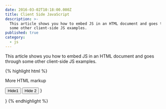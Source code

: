 ```yaml
---
date: 2016-03-02T10:18:00.000Z
title: Client Side JavaScript
description: >-
  This article shows you how to embed JS in an HTML document and goes through
  some other client-side JS examples.
published: true
category:
  - js
---
```



This article shows you how to embed JS in an HTML document and goes through some other client-side JS examples.


{% highlight html %}
<html>
<head>
<script src="library.js"> <!-- Include a library of JS code -->
</head>
<body>
<p>This is a paragraph of HTML markup</p>
<script>
// and this is some client-side JS code
// litteraly embedded within the HTML document
</script>
<p>More HTML markup</p>
</body>
</html>

<!-- The window object, is a techique for scripting the web browser -->
<script>
function monveon() {
	// Display a modal dialog box to ask the user a question
	var answer = confirm("Ready to move on?");
	// If answer "OK", make browser load new page
	if(aswer) window.location = "http://google.com";
};
// Run the functino defined 1 minute (60,000 millliseconds) from now.
setTimeout(moveon,60000);
</script>

<!-- This function demonstrate a number of basic document searching and mod techniques -->
<script>
// Display a message in a special debugging output section of the document.
// if the document does not contain such a section. create one.
function debug(msg) {
	// Find the debugging section of the document, looking at HTML id attribute
	var log = document.getElementById("debuglog");

	// If no element with the id exist, create one.
	if (!log) {
		log = document.createElement("div");	// Crete a new <div> element
		log.id = "debuglog";			// Set the HTML attribute on it
		log.innerHTML = "<h1>Debug Log</h1>";	// Define initial content
		document.boby.appendChild(log);		// Add it at the end
	}

	// Wrap the message in its own <pre> and append it to the log.
	var pre = document.createElement("pre");	// Create a <pre> tag
	var text = document.createTextNode(msg);	// Wrap msg in a text node
	pre.appendChild(text);				// Add text to the <pre>
	log.appendChild(pre);				// Add <pre> to the log
}
</script>
<!-- How to use JS woth CSS style that define the presentation -->
<script>
function hide(e, reflow) {				// Hide the element e
	if(reflow) {					// If 2nd argument is true
		e.style.display = "none";		// hide element and use its space
	}
	else {						// Otherwise
		e.style.display = "hidden";		// make invisible, but leave its space
	}
}

function highlight(e) {					// Highlight e by setting a CSS class
	// Simply define or append to the HTML class attribute.
	// This assumes that a CSS stylesheet already defines the "hilite" class.
	if (!e.className) e.className = "hilite";
	else e.className += " hilite";
}
</scritpt>

<!-- To define behavior with JS, we register events -->
<script src="debug.js"></script>
<script src="hide.js"></script>
<button onclick="hide(this,true); debug('hide button 1');">Hide1</button>
<button onclick="hide(this); debug('hide butto 2');">Hide 2</button>
}

<!-- Some more client-side JS that uses events -->
<script>
// The load event occurs when a document is fully loaded. Usually we need to wait for this event
// before we start runnung our JS code
window.onload = Function() {				// Run this function after the document loads
	// Find all <img> tags in the document
	var images = document.getElementsByTagName("img");

	// Loop through them, adding an event handler for click events to each so that clicking on
	// images hides it
	for(var i=0; i < image.length; i++) {
		var image = images[i];
		if(image.addEventListener)		// another way of register a handler
			image.addEventListener("click",hide,false);
		else					// For compatability with IE 8 and before
			image.attachEvent("onclick",hide);
	}

	// This is the event handler function registered above
	function hide(event) {
		// srcElement needed for IE8, target for Chrome and Firefox
		var target = event.target ? event.target : event.srcElement;
		target.style.visibility = "hidden";
	}
};

<!-- Example the use of JQuary library -->
<script>
function debug(msg) {
	var log = $("#debug");				// Find the element to display msg in
	if(log.length == 0) {				// If it doesn't exist yetm create it...
		log == $("<div id='debuglog'><h1>Debug Log</h1></div>");
		log.appendTo(document.body);		// and insert it at the end of the body
	}
	log.append($("<pre/>").text(msg));		// Wrap msg in <pre> and append to log.
}
</script>
}
{% endhighlight %}
